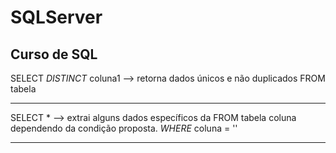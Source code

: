 # SQLServer
Curso de SQL
-------------------------------------------------------------------------

SELECT *DISTINCT* coluna1                                             --> retorna dados únicos e não duplicados 
FROM tabela

-------------------------------------------------------------------------

SELECT *                                                              --> extrai alguns dados específicos da 
FROM tabela                                                           coluna dependendo da condição proposta.
*WHERE* coluna = ''

-------------------------------------------------------------------------

